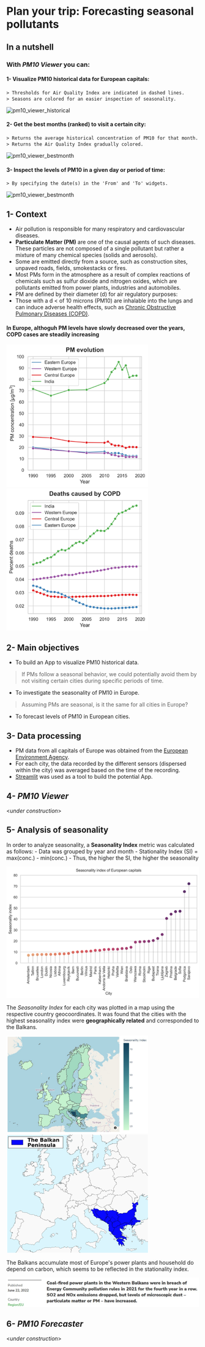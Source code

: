 # Plan your trip: Forecasting seasonal pollutants

## In a nutshell
### With *PM10 Viewer* you can:
#### 1- Visualize PM10 historical data for European capitals:
    > Thresholds for Air Quality Index are indicated in dashed lines.
    > Seasons are colored for an easier inspection of seasonality.

![pm10_viewer_historical](./images/PM10_viewer_hist_crop.gif)

#### 2- Get the best months (ranked) to visit a certain city:
    > Returns the average historical concentration of PM10 for that month.
    > Returns the Air Quality Index gradually colored.

![pm10_viewer_bestmonth](./images/PM10_viewer_bestmonth_crop.gif)

#### 3- Inspect the levels of PM10 in a given day or period of time:
    > By specifying the date(s) in the 'From' and 'To' widgets.

![pm10_viewer_bestmonth](./images/PM10_viewer_date_crop.gif)



## 1- Context
- Air pollution is responsible for many respiratory and cardiovascular diseases. 
- **Particulate Matter (PM)** are one of the causal agents of such diseases. These particles are not composed of a single pollutant but rather a mixture of many chemical species (solids and aerosols).
- Some are emitted directly from a source, such as construction sites, unpaved roads, fields, smokestacks or fires.
- Most PMs form in the atmosphere as a result of complex reactions of chemicals such as sulfur dioxide and nitrogen oxides, which are pollutants emitted from power plants, industries and automobiles.
- PM are defined by their diameter (d) for air regulatory purposes:
- Those with a d < of 10 microns (PM10) are inhalable into the lungs and can induce adverse health effects, such as [Chronic Obstructive Pulmonary Diseases (COPD)](https://www.who.int/news-room/fact-sheets/detail/chronic-obstructive-pulmonary-disease-(copd)).


#### In Europe, althoguh PM levels have slowly decreased over the years, COPD cases are steadily increasing

<img src="./src/output/global/pm_europe.jpg" width="370"/> <img src="./src/output/global/deaths_COPD_europe.jpg" width="370"/> 

## 2- Main objectives
- To build an App to visualize PM10 historical data. 

> If PMs follow a seasonal behavior, we could potentially avoid them by not visiting certain cities during specific periods of time.

- To investigate the seasonality of PM10 in Europe.

> Assuming PMs are seasonal, is it the same for all cities in Europe?

- To forecast levels of PM10 in European cities.

## 3- Data processing

- PM data from all capitals of Europe was obtained from the [European Environment Agency](https://www.eea.europa.eu/).
- For each city, the data recorded by the different sensors (dispersed within the city) was averaged based on the time of the recording.
- [Streamlit](https://streamlit.io/) was used as a tool to build the potential App.

## 4- *PM10 Viewer*

<*under construction*>

## 5- Analysis of seasonality
In order to analyze seasonality, a **Seasonality Index** metric was calculated as follows:
    - Data was grouped by year and month
    - Stationality Index (SI) = max(conc.) - min(conc.)
    - Thus, the higher the SI, the higher the seasonality

![seasonality_index](./src/output/global/seasonality_index_plot.jpg)

The *Seasonality Index* for each city was plotted in a map using the respective country geocoordinates. It was found that the cities with the highest seasonality index were **geographically related** and corresponded to the Balkans.

<img src="./images/seasonality_index_map.jpg" width="370"/> <img src="./images/Balkan_Peninsula.png" width="370"/> 

The Balkans accumulate most of Europe's power plants and household do depend on carbon, which seems to be reflected in the stationality index.

![balkans_news](./images/balkans_pollution_news.jpg)

## 6- *PM10 Forecaster*

<*under construction*>